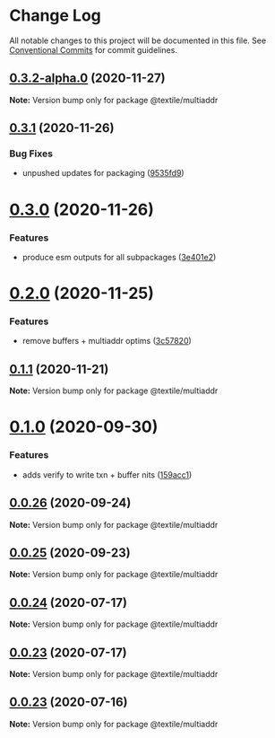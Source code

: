 # Change Log

All notable changes to this project will be documented in this file.
See [Conventional Commits](https://conventionalcommits.org) for commit guidelines.

## [0.3.2-alpha.0](https://github.com/textileio/js-threads/compare/@textile/multiaddr@0.3.1...@textile/multiaddr@0.3.2-alpha.0) (2020-11-27)

**Note:** Version bump only for package @textile/multiaddr





## [0.3.1](https://github.com/textileio/js-threads/compare/@textile/multiaddr@0.3.0...@textile/multiaddr@0.3.1) (2020-11-26)


### Bug Fixes

* unpushed updates for packaging ([9535fd9](https://github.com/textileio/js-threads/commit/9535fd9d359cd15275f318663d0cc9d47d856206))





# [0.3.0](https://github.com/textileio/js-threads/compare/@textile/multiaddr@0.2.0...@textile/multiaddr@0.3.0) (2020-11-26)


### Features

* produce esm outputs for all subpackages ([3e401e2](https://github.com/textileio/js-threads/commit/3e401e2af0aa5bdd0b9f57dd23385843c2b6a5b4))





# [0.2.0](https://github.com/textileio/js-threads/compare/@textile/multiaddr@0.1.1...@textile/multiaddr@0.2.0) (2020-11-25)


### Features

* remove buffers + multiaddr optims ([3c57820](https://github.com/textileio/js-threads/commit/3c578203b8614aad0e892832b8efcc90d6e13fac))





## [0.1.1](https://github.com/textileio/js-threads/compare/@textile/multiaddr@0.1.0...@textile/multiaddr@0.1.1) (2020-11-21)

**Note:** Version bump only for package @textile/multiaddr





# [0.1.0](https://github.com/textileio/js-threads/compare/@textile/multiaddr@0.0.24...@textile/multiaddr@0.1.0) (2020-09-30)


### Features

* adds verify to write txn + buffer nits ([159acc1](https://github.com/textileio/js-threads/commit/159acc1381407177dbaa471a510f63a30cdffa1e))





## [0.0.26](https://github.com/textileio/js-threads/compare/@textile/multiaddr@0.0.24...@textile/multiaddr@0.0.26) (2020-09-24)

**Note:** Version bump only for package @textile/multiaddr





## [0.0.25](https://github.com/textileio/js-threads/compare/@textile/multiaddr@0.0.24...@textile/multiaddr@0.0.25) (2020-09-23)

**Note:** Version bump only for package @textile/multiaddr





## [0.0.24](https://github.com/textileio/js-threads/compare/@textile/multiaddr@0.0.23...@textile/multiaddr@0.0.24) (2020-07-17)

**Note:** Version bump only for package @textile/multiaddr





## [0.0.23](https://github.com/textileio/js-threads/compare/@textile/multiaddr@0.0.22...@textile/multiaddr@0.0.23) (2020-07-17)

**Note:** Version bump only for package @textile/multiaddr





## [0.0.23](https://github.com/textileio/js-threads/compare/@textile/multiaddr@0.0.22...@textile/multiaddr@0.0.23) (2020-07-16)

**Note:** Version bump only for package @textile/multiaddr
